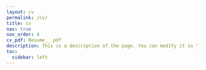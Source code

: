 ```yaml
---
layout: cv
permalink: /cv/
title: cv
nav: true
nav_order: 4
cv_pdf: Resume__.pdf
description: This is a description of the page. You can modify it in '_pages/cv.md'. You can also change or remove the top pdf download button.
toc:
  sidebar: left
---
```

